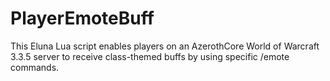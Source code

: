 # PlayerEmoteBuff
This Eluna Lua script enables players on an AzerothCore World of Warcraft 3.3.5 server to receive class-themed buffs by using specific /emote commands.
